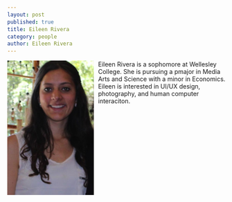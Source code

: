 ```yaml
---
layout: post
published: true
title: Eileen Rivera
category: people
author: Eileen Rivera
---
```


<style> img{width:200px; float:left; margin-right:10px;}</style>
![Photo of Eileen ](/assets/IMG_0886.jpg)



Eileen Rivera is a sophomore at Wellesley College. She is pursuing a pmajor in Media Arts and Science with a minor in Economics. Eileen is interested in UI/UX design, photography, and human computer interaciton.


